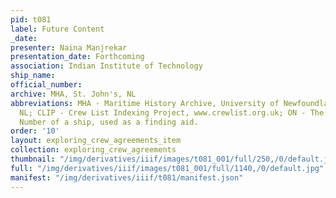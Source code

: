```yaml
---
pid: t081
label: Future Content
_date:
presenter: Naina Manjrekar
presentation_date: Forthcoming
association: Indian Institute of Technology
ship_name:
official_number:
archive: MHA, St. John's, NL
abbreviations: MHA - Maritime History Archive, University of Newfoundland, St. John's
  NL; CLIP - Crew List Indexing Project, www.crewlist.org.uk; ON - The permanent Official
  Number of a ship, used as a finding aid.
order: '10'
layout: exploring_crew_agreements_item
collection: exploring_crew_agreements
thumbnail: "/img/derivatives/iiif/images/t081_001/full/250,/0/default.jpg"
full: "/img/derivatives/iiif/images/t081_001/full/1140,/0/default.jpg"
manifest: "/img/derivatives/iiif/t081/manifest.json"
---
```


